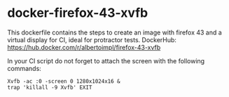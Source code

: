 # docker-firefox-43-xvfb

This dockerfile contains the steps to create an image with firefox 43 and a virtual display for CI, ideal for protractor tests.
DockerHub: https://hub.docker.com/r/albertoimpl/firefox-43-xvfb

In your CI script do not forget to attach the screen with the following commands:

~~~~
Xvfb -ac :0 -screen 0 1280x1024x16 &
trap 'killall -9 Xvfb' EXIT
~~~~

